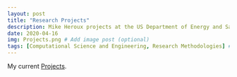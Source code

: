 ```yaml
---
layout: post
title: "Research Projects"
description: Mike Heroux projects at the US Department of Energy and Sandia National Laboratories
date: 2020-04-16
img: Projects.png # Add image post (optional)
tags: [Computational Science and Engineering, Research Methodologies] # add tag
---
```

My current [Projects](https://maherou.github.io/Projects).
